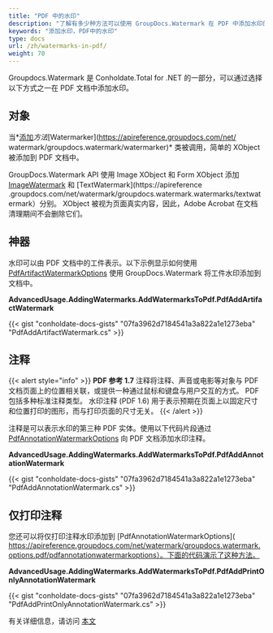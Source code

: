 ```yaml
---
title: "PDF 中的水印"
description: "了解有多少种方法可以使用 GroupDocs.Watermark 在 PDF 中添加水印的指南，它是 Conholdate.Total for .NET 的一部分。"
keywords: "添加水印，PDF中的水印"
type: docs
url: /zh/watermarks-in-pdf/
weight: 70
---
```


Groupdocs.Watermark 是 Conholdate.Total for .NET 的一部分，可以通过选择以下方式之一在 PDF 文档中添加水印。

## 对象

当*[添加](https://apireference.groupdocs.com/net/watermark/groupdocs.watermark/watermarker/methods/add)*方法*[Watermarker](https://apireference.groupdocs.com/net/ watermark/groupdocs.watermark/watermarker)* 类被调用，简单的 XObject 被添加到 PDF 文档中。

GroupDocs.Watermark API 使用 Image XObject 和 Form XObject 添加 [ImageWatermark](https://apireference.groupdocs.com/net/watermark/groupdocs.watermark.watermarks/imagewatermark) 和 [TextWatermark](https://apireference .groupdocs.com/net/watermark/groupdocs.watermark.watermarks/textwatermark）分别。 XObject 被视为页面真实内容，因此，Adobe Acrobat 在文档清理期间不会删除它们。

## 神器

水印可以由 PDF 文档中的工件表示。以下示例显示如何使用 [PdfArtifactWatermarkOptions](https://apireference.groupdocs.com/net/watermark/groupdocs.watermark.options.pdf/pdfartifactwatermarkoptions) 使用 GroupDocs.Watermark 将工件水印添加到文档中。

**AdvancedUsage.AddingWatermarks.AddWatermarksToPdf.PdfAddArtifactWatermark**

{{< gist "conholdate-docs-gists" "07fa3962d7184541a3a822a1e1273eba" "PdfAddArtifactWatermark.cs" >}}

## 注释

{{< alert style="info" >}}
**PDF 参考 1.7**
注释将注释、声音或电影等对象与 PDF 文档页面上的位置相关联，或提供一种通过鼠标和键盘与用户交互的方式。 PDF 包括多种标准注释类型。
水印注释 (PDF 1.6) 用于表示预期在页面上以固定尺寸和位置打印的图形，而与打印页面的尺寸无关。
{{< /alert >}}

注释是可以表示水印的第三种 PDF 实体。使用以下代码片段通过 [PdfAnnotationWatermarkOptions](https://apireference.groupdocs.com/net/watermark/groupdocs.watermark.options.pdf/pdfannotationwatermarkoptions) 向 PDF 文档添加水印注释。

**AdvancedUsage.AddingWatermarks.AddWatermarksToPdf.PdfAddAnnotationWatermark**

{{< gist "conholdate-docs-gists" "07fa3962d7184541a3a822a1e1273eba" "PdfAddAnnotationWatermark.cs" >}}

## 仅打印注释

您还可以将仅打印注释水印添加到 [PdfAnnotationWatermarkOptions]( https://apireference.groupdocs.com/net/watermark/groupdocs.watermark.options.pdf/pdfannotationwatermarkoptions）。下面的代码演示了这种方法。

**AdvancedUsage.AddingWatermarks.AddWatermarksToPdf.PdfAddPrintOnlyAnnotationWatermark**

{{< gist "conholdate-docs-gists" "07fa3962d7184541a3a822a1e1273eba" "PdfAddPrintOnlyAnnotationWatermark.cs" >}}


有关详细信息，请访问 [本文](https://docs.groupdocs.com/watermark/net/watermarks-in-pdf-document/)









